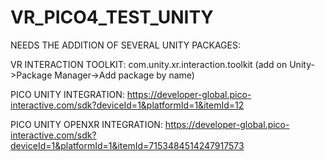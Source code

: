 # VR_PICO4_TEST_UNITY

NEEDS THE ADDITION OF SEVERAL UNITY PACKAGES:

VR INTERACTION TOOLKIT: com.unity.xr.interaction.toolkit (add on Unity->Package Manager->Add package by name)

PICO UNITY INTEGRATION: https://developer-global.pico-interactive.com/sdk?deviceId=1&platformId=1&itemId=12

PICO UNITY OPENXR INTEGRATION: https://developer-global.pico-interactive.com/sdk?deviceId=1&platformId=1&itemId=7153484514247917573
